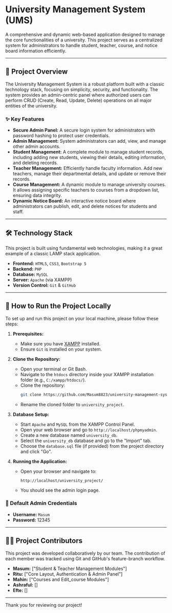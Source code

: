# University Management System (UMS)

A comprehensive and dynamic web-based application designed to manage the core functionalities of a university. This project serves as a centralized system for administrators to handle student, teacher, course, and notice board information efficiently.

---

## 🌟 Project Overview

The University Management System is a robust platform built with a classic technology stack, focusing on simplicity, security, and functionality. The system provides an admin-centric panel where authorized users can perform CRUD (Create, Read, Update, Delete) operations on all major entities of the university.

### ✨ Key Features

-   **Secure Admin Panel:** A secure login system for administrators with password hashing to protect user credentials.
-   **Admin Management:** System administrators can add, view, and manage other admin accounts.
-   **Student Management:** A complete module to manage student records, including adding new students, viewing their details, editing information, and deleting records.
-   **Teacher Management:** Efficiently handle faculty information. Add new teachers, manage their departmental details, and update or remove their records.
-   **Course Management:** A dynamic module to manage university courses. It allows assigning specific teachers to courses from a dropdown list, ensuring data integrity.
-   **Dynamic Notice Board:** An interactive notice board where administrators can publish, edit, and delete notices for students and staff.

---

## 🛠️ Technology Stack

This project is built using fundamental web technologies, making it a great example of a classic LAMP stack application.

-   **Frontend:** `HTML5`, `CSS3`, `Bootstrap 5`
-   **Backend:** `PHP`
-   **Database:** `MySQL`
-   **Server:** `Apache` (via XAMPP)
-   **Version Control:** `Git` & `GitHub`

---

## 🚀 How to Run the Project Locally

To set up and run this project on your local machine, please follow these steps:

1.  **Prerequisites:**
    -   Make sure you have [XAMPP](https://www.apachefriends.org/index.html) installed.
    -   Ensure `Git` is installed on your system.

2.  **Clone the Repository:**
    -   Open your terminal or Git Bash.
    -   Navigate to the `htdocs` directory inside your XAMPP installation folder (e.g., `C:/xampp/htdocs/`).
    -   Clone the repository:
        ```bash
        git clone https://github.com/Masum8823/university-management-system.git
        ```
    -   Rename the cloned folder to `university_project`.

3.  **Database Setup:**
    -   Start `Apache` and `MySQL` from the XAMPP Control Panel.
    -   Open your web browser and go to `http://localhost/phpmyadmin`.
    -   Create a new database named `university_db`.
    -   Select the `university_db` database and go to the "Import" tab.
    -   Choose the `database.sql` file (if provided) from the project directory and click "Go".
   
4.  **Running the Application:**
    -   Open your browser and navigate to:
        ```
        http://localhost/university_project/
        ```
    -   You should see the admin login page.

### 🔑 Default Admin Credentials
*   **Username:** `Masum`
*   **Password:** 12345

---

## 🧑‍💻 Project Contributors

This project was developed collaboratively by our team. The contribution of each member was tracked using Git and GitHub's feature-branch workflow.

-   **Masum:** ["Student & Teacher Management Modules"]
-   **Ritu:** ["Core Layout, Authentication & Admin Panel"]
-   **Mahin:** ["Courses and Edit_course Modules"]
-   **Ashraful:** []
-   **Efte:** []

---

Thank you for reviewing our project!
